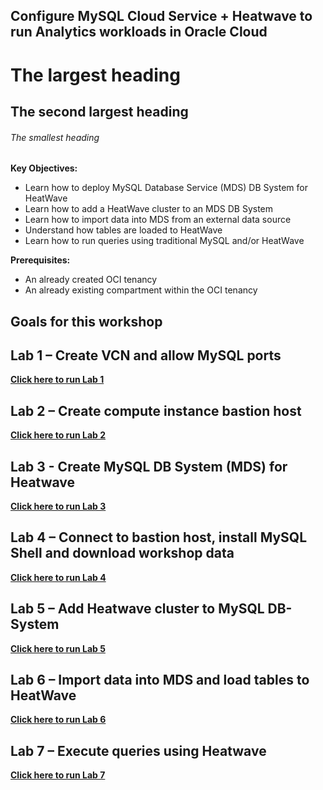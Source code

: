 ## Configure MySQL Cloud Service + Heatwave to run Analytics workloads in Oracle Cloud
# The largest heading
## The second largest heading
###### The smallest heading

**Key Objectives:**
- Learn how to deploy MySQL Database Service (MDS) DB System for HeatWave
- Learn how to add a HeatWave cluster to an MDS DB System
- Learn how to import data into MDS from an external data source
- Understand how tables are loaded to HeatWave
- Learn how to run queries using traditional MySQL and/or HeatWave

**Prerequisites:**
- An already created OCI tenancy
- An already existing compartment within the OCI tenancy

## Goals for this workshop

## Lab 1 – Create VCN and allow MySQL ports

**[Click here to run Lab 1](./Lab1.md)**

## Lab 2 – Create compute instance bastion host

**[Click here to run Lab 2](./Lab2.md)**

## Lab 3 - Create MySQL DB System (MDS) for Heatwave

**[Click here to run Lab 3](./Lab3.md)**

## Lab 4 – Connect to bastion host, install MySQL Shell and download workshop data

**[Click here to run Lab 4](./Lab4.md)**

## Lab 5 – Add Heatwave cluster to MySQL DB-System

**[Click here to run Lab 5](./Lab5.md)**

## Lab 6 – Import data into MDS and load tables to HeatWave 

**[Click here to run Lab 6](./Lab6.md)**

## Lab 7 – Execute queries using Heatwave

**[Click here to run Lab 7](./Lab7.md)**
